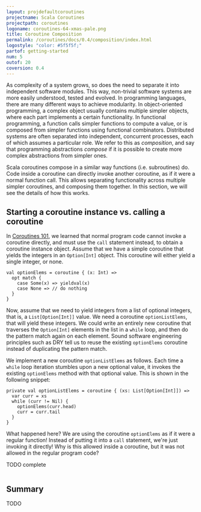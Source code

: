 ```yaml
---
layout: projdefaultcoroutines
projectname: Scala Coroutines
projectpath: coroutines
logoname: coroutines-64-xmas-pale.png
title: Coroutine Composition
permalink: /coroutines/docs/0.4/composition/index.html
logostyle: "color: #5f5f5f;"
partof: getting-started
num: 5
outof: 20
coversion: 0.4
---
```



As complexity of a system grows,
so does the need to separate it into independent software modules.
This way, non-trivial software systems are more easily understood,
tested and evolved.
In programming languages,
there are many different ways to achieve modularity.
In object-oriented programming,
a complex object usually contains multiple simpler objects,
where each part implements a certain functionality.
In functional programming,
a function calls simpler functions to compute a value,
or is composed from simpler functions using functional combinators.
Distributed systems are often separated into
independent, concurrent processes,
each of which assumes a particular role.
We refer to this as *composition*,
and say that programming abstractions *compose*
if it is possible to create more complex abstractions from simpler ones.

Scala coroutines compose
in a similar way functions (i.e. subroutines) do.
Code inside a coroutine can directly invoke another coroutine,
as if it were a normal function call.
This allows separating functionality across multiple simpler coroutines,
and composing them together.
In this section, we will see the details of how this works.


## Starting a coroutine instance vs. calling a coroutine

In [Coroutines 101](../101/),
we learned that normal program code cannot invoke a coroutine directly,
and must use the `call` statement instead,
to obtain a coroutine instance object.
Assume that we have a simple coroutine that yields
the integers in an `Option[Int]` object.
This coroutine will either yield a single integer, or none.

    val optionElems = coroutine { (x: Int) =>
      opt match {
        case Some(x) => yieldval(x)
        case None => // do nothing
      }
    }

Now, assume that we need to yield integers from a list of optional integers,
that is, a `List[Option[Int]]` value.
We need a coroutine `optionListElems`, that will yield these integers.
We could write an entirely new coroutine that traverses the `Option[Int]`
elements in the list in a `while` loop,
and then do the pattern match again on each element.
Sound software engineering principles such as DRY
tell us to reuse the existing `optionElems` coroutine instead
of duplicating the pattern match.

We implement a new coroutine `optionListElems` as follows.
Each time a `while` loop iteration stumbles upon a new optional value,
it invokes the existing `optionElems` method with that optional value.
This is shown in the following snippet:

    private val optionListElems = coroutine { (xs: List[Option[Int]]) =>
      var curr = xs
      while (curr != Nil) {
        optionElems(curr.head)
        curr = curr.tail
      }
    }

What happened here?
We are using the coroutine `optionElems` as if it were a regular function!
Instead of putting it into a `call` statement,
we're just invoking it directly!
Why is this allowed inside a coroutine,
but it was not allowed in the regular program code?

TODO complete

<div>
<pre id="examplebox-1">
</pre>
</div>
<script>
  setContent(
    "examplebox-1",
    "https://api.github.com/repos/storm-enroute/coroutines/contents/src/test/scala/scala/examples/Composition.scala",
    null,
    "raw",
    "https://github.com/storm-enroute/coroutines/blob/master/src/test/scala/scala/examples/Composition.scala");
</script>


## Summary

TODO
